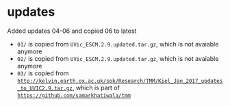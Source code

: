 # updates
Added updates 04-06 and copied 06 to latest
- `01/` is copied from `UVic_ESCM.2.9.updated.tar.gz`, which is not avaiable anymore
- `02/` is copied from `UVic_ESCM.2.9.updated.tar.gz`, which is not avaiable anymore
- `03/` is copied from [`http://kelvin.earth.ox.ac.uk/spk/Research/TMM/Kiel_Jan_2017_updates_to_UVIC2.9.tar.gz`](http://kelvin.earth.ox.ac.uk/spk/Research/TMM/Kiel_Jan_2017_updates_to_UVIC2.9.tar.gz), which is part of [`https://github.com/samarkhatiwala/tmm`](https://github.com/samarkhatiwala/tmm)

